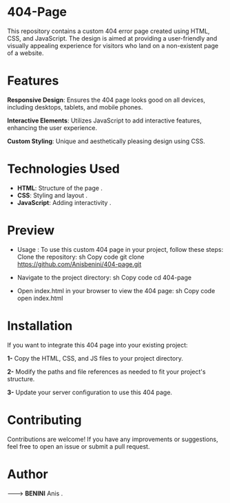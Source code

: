 # 404-Page
  This repository contains a custom 404 error page created using HTML, CSS, and JavaScript. The design is aimed at providing a user-friendly and visually appealing experience for visitors who land on a non-existent page of a website.

# Features 
  **Responsive Design**: Ensures the 404 page looks good on all devices, including desktops, tablets, and mobile phones.
  
  **Interactive Elements**: Utilizes JavaScript to add interactive features, enhancing the user experience.
  
  **Custom Styling**: Unique and aesthetically pleasing design using CSS.

# Technologies Used 
  - **HTML**: Structure of the page .
  - **CSS**: Styling and layout .
  - **JavaScript**: Adding interactivity .

# Preview 

  - Usage :
To use this custom 404 page in your project, follow these steps:
Clone the repository:
      sh
      Copy code
      git clone https://github.com/Anisbenini/404-page.git

- Navigate to the project directory:
      sh
      Copy code
      cd 404-page

- Open index.html in your browser to view the 404 page:
      sh
      Copy code
      open index.html

# Installation 
  If you want to integrate this 404 page into your existing project:

**1-** Copy the HTML, CSS, and JS files to your project directory.

**2-** Modify the paths and file references as needed to fit your project's structure.

**3-** Update your server configuration to use this 404 page.

# Contributing 
Contributions are welcome! If you have any improvements or suggestions, feel free to open an issue or submit a pull request.

# Author 
 ---> **BENINI** Anis .
